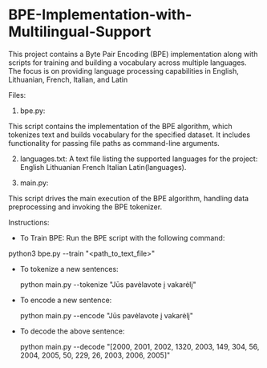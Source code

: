 # BPE-Implementation-with-Multilingual-Support
This project contains a Byte Pair Encoding (BPE) implementation along with scripts for training and building a vocabulary across multiple languages. The focus is on providing language processing capabilities in English, Lithuanian, French, Italian, and Latin

Files:

1. bpe.py:

This script contains the implementation of the BPE algorithm, which tokenizes text and builds vocabulary for the specified dataset. It includes functionality for passing file paths as command-line arguments.

2. languages.txt:
A text file listing the supported languages for the project:
English
Lithuanian
French
Italian
Latin​(languages).

3. main.py:

This script drives the main execution of the BPE algorithm, handling data preprocessing and invoking the BPE tokenizer.

Instructions:

 - To Train BPE: Run the BPE script with the following command:

python3 bpe.py --train "<path_to_text_file>"

- To tokenize a new sentences:

  python main.py --tokenize "Jūs pavėlavote į vakarėlį"

- To encode a new sentence:

  python main.py --encode "Jūs pavėlavote į vakarėlį"

- To decode the above sentence:

  python main.py --decode "[2000, 2001, 2002, 1320, 2003, 149, 304, 56, 2004, 2005, 50, 229, 26, 2003, 2006, 2005]"
  

